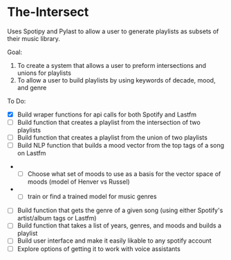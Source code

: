 # The-Intersect
Uses Spotipy and Pylast to allow a user to generate playlists as subsets of their music library.

Goal: 
1. To create a system that allows a user to preform intersections and unions for playlists
2. To allow a user to build playlists by using keywords of decade, mood, and genre

To Do:
- [x] Build wraper functions for api calls for both Spotify and Lastfm
- [ ] Build function that creates a playlist from the intersection of two playlists
- [ ] Build function that creates a playlist from the union of two playlists
- [ ] Build NLP function that builds a mood vector from the top tags of a song on Lastfm
- - [ ] Choose what set of moods to use as a basis for the vector space of moods (model of Henver vs Russel)
- - [ ] train or find a trained model for music genres
- [ ] Build function that gets the genre of a given song (using either Spotify's artist/album tags or Lastfm)
- [ ] Build function that takes a list of years, genres, and moods and builds a playlist
- [ ] Build user interface and make it easily likable to any spotify account
- [ ] Explore options of getting it to work with voice assistants
